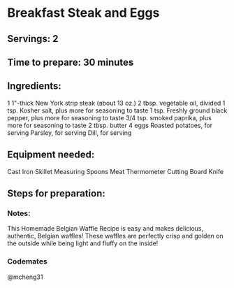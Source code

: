 # Breakfast Steak and Eggs

## Servings: 2

## Time to prepare: 30 minutes

## Ingredients:
1 1"-thick New York strip steak (about 13 oz.)
2 tbsp. vegetable oil, divided
1 tsp. Kosher salt, plus more for seasoning to taste
1 tsp. Freshly ground black pepper, plus more for seasoning to taste
3/4 tsp. smoked paprika, plus more for seasoning to taste
2 tbsp. butter
4 eggs
Roasted potatoes, for serving
Parsley, for serving
Dill, for serving

## Equipment needed:
Cast Iron Skillet
Measuring Spoons 
Meat Thermometer 
Cutting Board
Knife

## Steps for preparation:



### Notes:
This Homemade Belgian Waffle Recipe is easy and makes delicious, authentic, Belgian waffles!  These waffles are perfectly crisp and golden on the outside while being light and fluffy on the inside!

### Codemates #
@mcheng31

